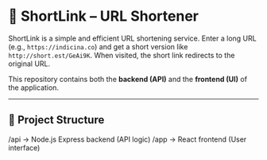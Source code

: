 # 🔗 ShortLink – URL Shortener

ShortLink is a simple and efficient URL shortening service. Enter a long URL (e.g., `https://indicina.co`) and get a short version like `http://short.est/GeAi9K`. When visited, the short link redirects to the original URL.

This repository contains both the **backend (API)** and the **frontend (UI)** of the application.

---

## 📁 Project Structure

/api → Node.js Express backend (API logic)
/app → React frontend (User interface)